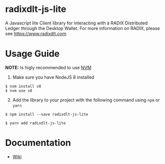 # radixdlt-js-lite

A Javascript lite Client library for interacting with a RADIX Distributed Ledger through the Desktop Wallet. For more information on RADIX, please see https://www.radixdlt.com.

# Usage Guide

**NOTE:** Is higly recommended to use [NVM](https://github.com/creationix/nvm)

1. Make sure you have NodeJS 8 installed

```
$ nvm install v8
$ nvm use v8
```
  
2. Add the library to your project with the following command using `npm` or `yarn`

```
$ npm install --save radixdlt-js-lite
```

```
$ yarn add radixdlt-js-lite
```

# Documentation

- [Wiki](https://github.com/radixdlt/radixdlt-js-lite/wiki)
